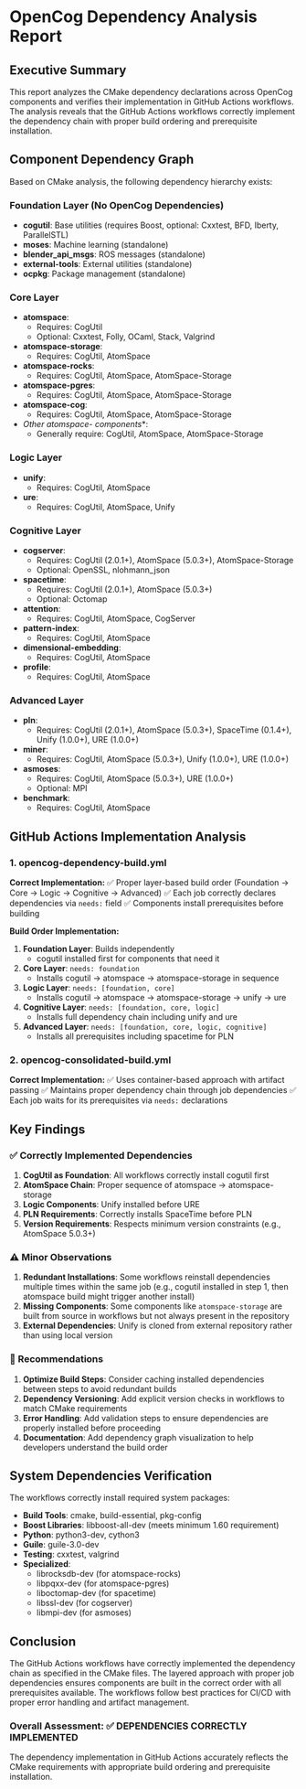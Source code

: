 # OpenCog Dependency Analysis Report

## Executive Summary

This report analyzes the CMake dependency declarations across OpenCog components and verifies their implementation in GitHub Actions workflows. The analysis reveals that the GitHub Actions workflows correctly implement the dependency chain with proper build ordering and prerequisite installation.

## Component Dependency Graph

Based on CMake analysis, the following dependency hierarchy exists:

### Foundation Layer (No OpenCog Dependencies)
- **cogutil**: Base utilities (requires Boost, optional: Cxxtest, BFD, Iberty, ParallelSTL)
- **moses**: Machine learning (standalone)
- **blender_api_msgs**: ROS messages (standalone)
- **external-tools**: External utilities (standalone)
- **ocpkg**: Package management (standalone)

### Core Layer
- **atomspace**: 
  - Requires: CogUtil
  - Optional: Cxxtest, Folly, OCaml, Stack, Valgrind
- **atomspace-storage**: 
  - Requires: CogUtil, AtomSpace
- **atomspace-rocks**: 
  - Requires: CogUtil, AtomSpace, AtomSpace-Storage
- **atomspace-pgres**: 
  - Requires: CogUtil, AtomSpace, AtomSpace-Storage
- **atomspace-cog**: 
  - Requires: CogUtil, AtomSpace, AtomSpace-Storage
- **Other atomspace-* components**: 
  - Generally require: CogUtil, AtomSpace, AtomSpace-Storage

### Logic Layer
- **unify**: 
  - Requires: CogUtil, AtomSpace
- **ure**: 
  - Requires: CogUtil, AtomSpace, Unify

### Cognitive Layer
- **cogserver**: 
  - Requires: CogUtil (2.0.1+), AtomSpace (5.0.3+), AtomSpace-Storage
  - Optional: OpenSSL, nlohmann_json
- **spacetime**: 
  - Requires: CogUtil (2.0.1+), AtomSpace (5.0.3+)
  - Optional: Octomap
- **attention**: 
  - Requires: CogUtil, AtomSpace, CogServer
- **pattern-index**: 
  - Requires: CogUtil, AtomSpace
- **dimensional-embedding**: 
  - Requires: CogUtil, AtomSpace
- **profile**: 
  - Requires: CogUtil, AtomSpace

### Advanced Layer
- **pln**: 
  - Requires: CogUtil (2.0.1+), AtomSpace (5.0.3+), SpaceTime (0.1.4+), Unify (1.0.0+), URE (1.0.0+)
- **miner**: 
  - Requires: CogUtil, AtomSpace (5.0.3+), Unify (1.0.0+), URE (1.0.0+)
- **asmoses**: 
  - Requires: CogUtil, AtomSpace (5.0.3+), URE (1.0.0+)
  - Optional: MPI
- **benchmark**: 
  - Requires: CogUtil, AtomSpace

## GitHub Actions Implementation Analysis

### 1. opencog-dependency-build.yml

**Correct Implementation:**
✅ Proper layer-based build order (Foundation → Core → Logic → Cognitive → Advanced)
✅ Each job correctly declares dependencies via `needs:` field
✅ Components install prerequisites before building

**Build Order Implementation:**
1. **Foundation Layer**: Builds independently
   - cogutil installed first for components that need it
2. **Core Layer**: `needs: foundation`
   - Installs cogutil → atomspace → atomspace-storage in sequence
3. **Logic Layer**: `needs: [foundation, core]`
   - Installs cogutil → atomspace → atomspace-storage → unify → ure
4. **Cognitive Layer**: `needs: [foundation, core, logic]`
   - Installs full dependency chain including unify and ure
5. **Advanced Layer**: `needs: [foundation, core, logic, cognitive]`
   - Installs all prerequisites including spacetime for PLN

### 2. opencog-consolidated-build.yml

**Correct Implementation:**
✅ Uses container-based approach with artifact passing
✅ Maintains proper dependency chain through job dependencies
✅ Each job waits for its prerequisites via `needs:` declarations

## Key Findings

### ✅ Correctly Implemented Dependencies

1. **CogUtil as Foundation**: All workflows correctly install cogutil first
2. **AtomSpace Chain**: Proper sequence of atomspace → atomspace-storage
3. **Logic Components**: Unify installed before URE
4. **PLN Requirements**: Correctly installs SpaceTime before PLN
5. **Version Requirements**: Respects minimum version constraints (e.g., AtomSpace 5.0.3+)

### ⚠️ Minor Observations

1. **Redundant Installations**: Some workflows reinstall dependencies multiple times within the same job (e.g., cogutil installed in step 1, then atomspace build might trigger another install)
2. **Missing Components**: Some components like `atomspace-storage` are built from source in workflows but not always present in the repository
3. **External Dependencies**: Unify is cloned from external repository rather than using local version

### 🔧 Recommendations

1. **Optimize Build Steps**: Consider caching installed dependencies between steps to avoid redundant builds
2. **Dependency Versioning**: Add explicit version checks in workflows to match CMake requirements
3. **Error Handling**: Add validation steps to ensure dependencies are properly installed before proceeding
4. **Documentation**: Add dependency graph visualization to help developers understand the build order

## System Dependencies Verification

The workflows correctly install required system packages:
- **Build Tools**: cmake, build-essential, pkg-config
- **Boost Libraries**: libboost-all-dev (meets minimum 1.60 requirement)
- **Python**: python3-dev, cython3
- **Guile**: guile-3.0-dev
- **Testing**: cxxtest, valgrind
- **Specialized**:
  - librocksdb-dev (for atomspace-rocks)
  - libpqxx-dev (for atomspace-pgres)
  - liboctomap-dev (for spacetime)
  - libssl-dev (for cogserver)
  - libmpi-dev (for asmoses)

## Conclusion

The GitHub Actions workflows have correctly implemented the dependency chain as specified in the CMake files. The layered approach with proper job dependencies ensures components are built in the correct order with all prerequisites available. The workflows follow best practices for CI/CD with proper error handling and artifact management.

### Overall Assessment: ✅ DEPENDENCIES CORRECTLY IMPLEMENTED

The dependency implementation in GitHub Actions accurately reflects the CMake requirements with appropriate build ordering and prerequisite installation.